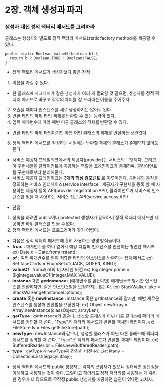 2장. 객체 생성과 파괴
===========

### 생성자 대신 정적 팩터리 메서드를 고려하라
클래스는 생성자와 별도로 정적 팩터리 메서드(static factory method)를 제공할 수 있다.
```
public static Boolean valueOf(boolean b) {
  return b ? Boolean.TRUE : Boolean:FALSE;
}
```

* 정적 팩토리 메서드가 생성자보다 좋은 장점
1. 이름을 가질 수 있다.
 - 한 클래스에 시그니처가 같은 생성자가 여러 개 필요할 것 같으면, 생성자를 정적 팩터리 메서드로 바꾸고 각각의 차이를 잘 드러내는 이름을 주어주자.
2. 호출될 때마다 인스턴스를 새로 생성하지는 않아도 된다.
3. 반환 타입의 하위 타입 객체를 반환할 수 있는 능력이 있다.
4. 입력 매개변수에 따라 매번 다른 클래스의 객체를 반환할 수 있다.
 - 반환 타입의 하위 타입이기만 하면 어떤 클래스의 객체를 반환하든 상관없다.
5. 정적 팩터리 메서드를 작성하는 시점에는 반환할 객체의 클래스가 존재하지 않아도 된다.
 - 서비스 제공자 프레임워크에서의 제공자(provider)는 서비스의 구현체다. 그리고 이 구현체들을 클라이언트에 제공하는 역할을 프레임워크가 통제하여, 클라이언트를 구현체로부터 분리해준다.
 - 서비스 제공자 프레임워크는 **3개의 핵심 컴포넌트** 로 이루어진다. 구현체의 동작을 정의하는 서비스 인터페이스(service interface), 제공자가 구현체를 등록 할 때 사용하는 제공자 등록 API(provider registration API), 클라이언트가 서비스의 인스턴스를 얻을 때 사용하는 서비스 접근 API(service access API)


* 단점
1. 상속을 하려면 public이나 protected 생성자가 필요하니 정적 팩터리 메서드만 제공하면 하위 클래스를 만들 수 없다.
2. 정적 팩터리 메서드는 프로그래머가 찾기 어렵다.
 - 다음은 정적 팩터리 메서드에 흔히 사용하는 명명 방식들이다.
 - **from** : 매개변수를 하나 받아서 해당 타입의 인스턴스를 반환하는 형변환 메서드 ex) Date d = Date.from(instant);
 - **of** : 여러 매개변수를 받아 적합한 타입의 인스턴스를 반환하는 집계 메서드 ex) Set<Rank> faceCards = EnumSet.of(JACK, QUEEN, KING);
 - **valueOf** : from과 of의 더 자세한 버전 ex) BigInteger prime = BigInteger.valueOf(Integer.MAX_VALUE);
 - **instance** 혹은 **getInstance** : (매개변수를 받는다면) 매개변수로 명시한 인스턴스를 반환하지만, 같은 인스턴스임을 보장하지는 않는다. ex) StackWalker luke = StackWalker.getInstance(options);
 - **create** 혹은 **newInstance** : instance 혹은 getInstance와 같지만, 매번 새로운 인스턴스를 생성해 반환함을 보장한다. ex) Object newArray = Array.newInstance(classObject, arrayLen);
 - **getType** : getInstance와 같으나, 생성할 클래스가 아닌 다른 클래스에 팩터리 메서드를 정의할 때 쓴다. "Type"은 팩터리 메서드가 반환할 객체의 타입이다. ex) FileStore fs = Files.getFileStore(path);
 - **newType** : newInstance와 같으나, 생성할 클래스가 아닌 다른 클래스에 팩터리 메서드를 정의할 때 쓴다. "Type"은 팩터리 메서드가 반환할 객체의 타입이다. ex) BufferedReader br = Files.newBufferedReader(path);
 - **type** : getType과 newType의 간결한 버전 ex) List<Complaint> litany = Collections.list(legacyLitany);


* 정적 팩터리 메서드와 public 생성자는 각자의 쓰임새가 있으니 상대적인 장단점을 이해하고 사용하는 것이 좋다. 그렇다고 하더라도 정적 팩터리를 사용하는 게 유리한 경우가 더 많으므로 무작정 public 생성자를 제공하던 습관이 있다면 고치자.